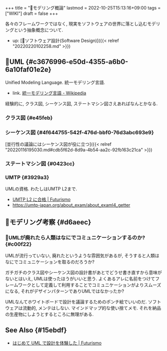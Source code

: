 +++
title = "📝モデリング概論"
lastmod = 2022-10-25T15:13:16+09:00
tags = ["WIKI"]
draft = false
+++

各々のフレームワークではなく, 現実をソフトウェアの世界に落とし込むモデリングという抽象概念について.

-   up: [📂ソフトウェア設計(Software Design)]({{< relref "20220220102258.md" >}})


## 📝UML {#c3676996-e50d-4355-a6b0-6a10faf01e2e}

Unified Modeling Language. 統一モデリング言語.

-   link. [統一モデリング言語 - Wikipedia](https://ja.wikipedia.org/wiki/%E7%B5%B1%E4%B8%80%E3%83%A2%E3%83%87%E3%83%AA%E3%83%B3%E3%82%B0%E8%A8%80%E8%AA%9E)

経験的に, クラス図, シーケンス図, ステートマシン図さえあればなんとかなる.


### クラス図 {#e45feb}


### シーケンス図 {#4f644755-542f-476d-bbf0-76d3abc693e9}

[並行性の議論にはシーケンス図が役に立つ]({{< relref "20220116195030.md#cdb5f62d-8d9a-4b54-aa2c-92fb163c21ca" >}})


### ステートマシン図 {#0423cc}


### UMTP {#3929a3}

UMLの資格. わたしはUMTP L2まで.

-   [UMTP L2 に合格 | Futurismo](https://futurismo.biz/archives/115/)
-   <https://umtp-japan.org/about_exam/about_examl4_getter>


## 🤔モデリング考察 {#d6aeec}


### 🤔UMLが廃れたら人類はなにでコミュニケーションするのか? {#c00f22}

UMLが流行っていない, 廃れたというような雰囲気があるが, そうすると人類はなにでコミュニケーションを取るのだろうか?

ガチガチのクラス図やシーケンス図の設計書があとでどうせ書き直すから意味がないとはいえ, UMLは使ったほうがいいと思う. よくあるアレに名前をつけてフレームワークとして定義して利用することでコミュニケーションがよりスムーズになる, それがデザインパターンでありUMLではなかったか?

UMLなんてホワイトボードで設計を議論するためのポンチ絵でいいのだ. ソフトウェアは流動的, メンテはしない. マインドマップ的な使い捨てメモ. それを納品の生産物にしようとするところに無理がある.


## See Also {#15ebdf}

-   [はじめて UML で設計を体験した | Futurismo](https://futurismo.biz/archives/2639/)
